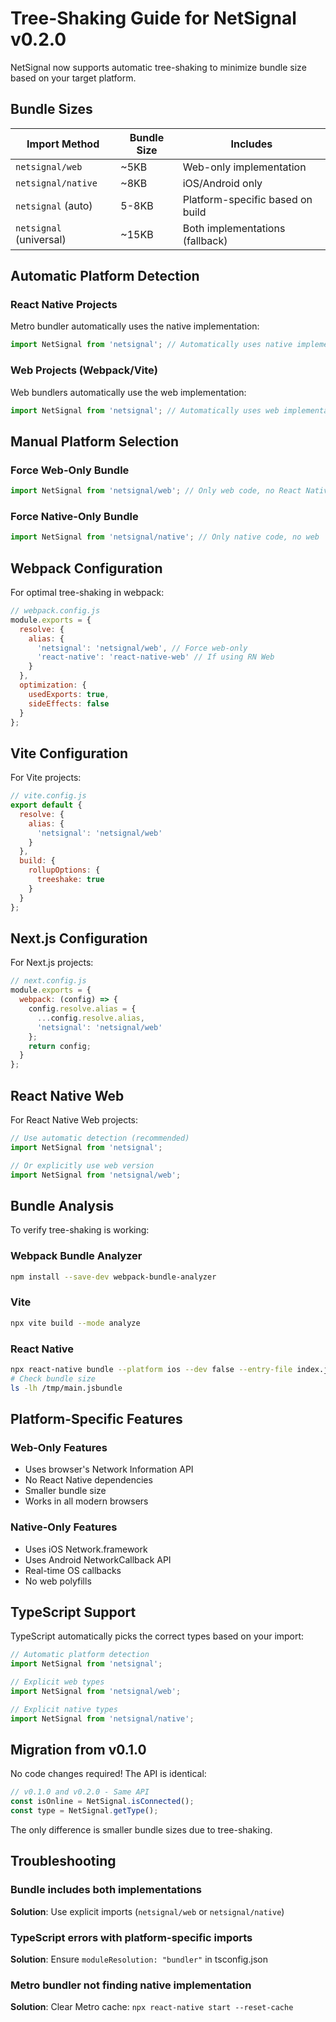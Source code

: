 # Tree-Shaking Guide for NetSignal v0.2.0

NetSignal now supports automatic tree-shaking to minimize bundle size based on your target platform.

## Bundle Sizes

| Import Method | Bundle Size | Includes |
|--------------|-------------|----------|
| `netsignal/web` | ~5KB | Web-only implementation |
| `netsignal/native` | ~8KB | iOS/Android only |
| `netsignal` (auto) | 5-8KB | Platform-specific based on build |
| `netsignal` (universal) | ~15KB | Both implementations (fallback) |

## Automatic Platform Detection

### React Native Projects
Metro bundler automatically uses the native implementation:
```javascript
import NetSignal from 'netsignal'; // Automatically uses native implementation
```

### Web Projects (Webpack/Vite)
Web bundlers automatically use the web implementation:
```javascript
import NetSignal from 'netsignal'; // Automatically uses web implementation
```

## Manual Platform Selection

### Force Web-Only Bundle
```javascript
import NetSignal from 'netsignal/web'; // Only web code, no React Native
```

### Force Native-Only Bundle
```javascript
import NetSignal from 'netsignal/native'; // Only native code, no web
```

## Webpack Configuration

For optimal tree-shaking in webpack:

```javascript
// webpack.config.js
module.exports = {
  resolve: {
    alias: {
      'netsignal': 'netsignal/web', // Force web-only
      'react-native': 'react-native-web' // If using RN Web
    }
  },
  optimization: {
    usedExports: true,
    sideEffects: false
  }
};
```

## Vite Configuration

For Vite projects:

```javascript
// vite.config.js
export default {
  resolve: {
    alias: {
      'netsignal': 'netsignal/web'
    }
  },
  build: {
    rollupOptions: {
      treeshake: true
    }
  }
};
```

## Next.js Configuration

For Next.js projects:

```javascript
// next.config.js
module.exports = {
  webpack: (config) => {
    config.resolve.alias = {
      ...config.resolve.alias,
      'netsignal': 'netsignal/web'
    };
    return config;
  }
};
```

## React Native Web

For React Native Web projects:

```javascript
// Use automatic detection (recommended)
import NetSignal from 'netsignal';

// Or explicitly use web version
import NetSignal from 'netsignal/web';
```

## Bundle Analysis

To verify tree-shaking is working:

### Webpack Bundle Analyzer
```bash
npm install --save-dev webpack-bundle-analyzer
```

### Vite
```bash
npx vite build --mode analyze
```

### React Native
```bash
npx react-native bundle --platform ios --dev false --entry-file index.js --bundle-output /tmp/main.jsbundle
# Check bundle size
ls -lh /tmp/main.jsbundle
```

## Platform-Specific Features

### Web-Only Features
- Uses browser's Network Information API
- No React Native dependencies
- Smaller bundle size
- Works in all modern browsers

### Native-Only Features
- Uses iOS Network.framework
- Uses Android NetworkCallback API
- Real-time OS callbacks
- No web polyfills

## TypeScript Support

TypeScript automatically picks the correct types based on your import:

```typescript
// Automatic platform detection
import NetSignal from 'netsignal';

// Explicit web types
import NetSignal from 'netsignal/web';

// Explicit native types
import NetSignal from 'netsignal/native';
```

## Migration from v0.1.0

No code changes required! The API is identical:

```javascript
// v0.1.0 and v0.2.0 - Same API
const isOnline = NetSignal.isConnected();
const type = NetSignal.getType();
```

The only difference is smaller bundle sizes due to tree-shaking.

## Troubleshooting

### Bundle includes both implementations

**Solution**: Use explicit imports (`netsignal/web` or `netsignal/native`)

### TypeScript errors with platform-specific imports

**Solution**: Ensure `moduleResolution: "bundler"` in tsconfig.json

### Metro bundler not finding native implementation

**Solution**: Clear Metro cache: `npx react-native start --reset-cache`